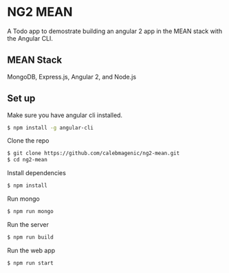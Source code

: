 # NG2 MEAN

A Todo app to demostrate building an angular 2 app in the MEAN stack with the Angular CLI.

## MEAN Stack
MongoDB, Express.js, Angular 2, and Node.js

## Set up
Make sure you have angular cli installed.
```bash
$ npm install -g angular-cli
```

Clone the repo
```bash
$ git clone https://github.com/calebmagenic/ng2-mean.git
$ cd ng2-mean
```

Install dependencies
```bash
$ npm install
```

Run mongo
```bash
$ npm run mongo
```

Run the server
```bash
$ npm run build
```

Run the web app
```bash
$ npm run start
```